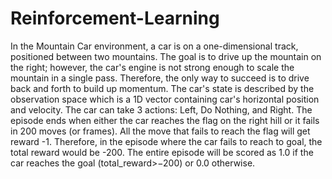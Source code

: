 # Reinforcement-Learning
 In the Mountain Car environment, a car is on a one-dimensional track, positioned between two mountains. The goal is to drive up the mountain on the right; however, the car's engine is not strong enough to scale the mountain in a single pass. Therefore, the only way to succeed is to drive back and forth to build up momentum. The car's state is described by the observation space which is a 1D vector containing car's horizontal position and velocity. The car can take 3 actions: Left, Do Nothing, and Right. The episode ends when either the car reaches the flag on the right hill or it fails in 200 moves (or frames). All the move that fails to reach the flag will get reward -1. Therefore, in the episode where the car fails to reach to goal, the total reward would be -200. The entire episode will be scored as 1.0 if the car reaches the goal (total_reward>−200) or 0.0 otherwise.
